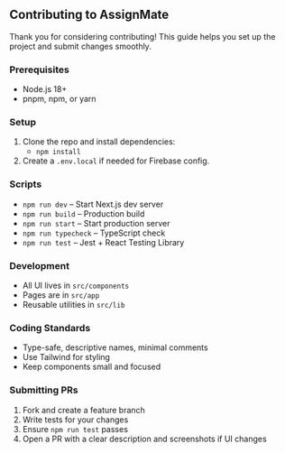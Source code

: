 ## Contributing to AssignMate

Thank you for considering contributing! This guide helps you set up the project and submit changes smoothly.

### Prerequisites
- Node.js 18+
- pnpm, npm, or yarn

### Setup
1. Clone the repo and install dependencies:
   - `npm install`
2. Create a `.env.local` if needed for Firebase config.

### Scripts
- `npm run dev` – Start Next.js dev server
- `npm run build` – Production build
- `npm run start` – Start production server
- `npm run typecheck` – TypeScript check
- `npm run test` – Jest + React Testing Library

### Development
- All UI lives in `src/components`
- Pages are in `src/app`
- Reusable utilities in `src/lib`

### Coding Standards
- Type-safe, descriptive names, minimal comments
- Use Tailwind for styling
- Keep components small and focused

### Submitting PRs
1. Fork and create a feature branch
2. Write tests for your changes
3. Ensure `npm run test` passes
4. Open a PR with a clear description and screenshots if UI changes


